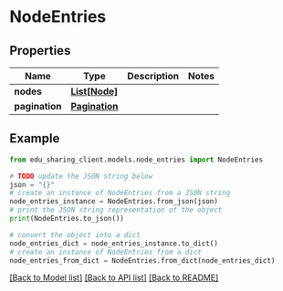 # NodeEntries


## Properties

Name | Type | Description | Notes
------------ | ------------- | ------------- | -------------
**nodes** | [**List[Node]**](Node.md) |  | 
**pagination** | [**Pagination**](Pagination.md) |  | 

## Example

```python
from edu_sharing_client.models.node_entries import NodeEntries

# TODO update the JSON string below
json = "{}"
# create an instance of NodeEntries from a JSON string
node_entries_instance = NodeEntries.from_json(json)
# print the JSON string representation of the object
print(NodeEntries.to_json())

# convert the object into a dict
node_entries_dict = node_entries_instance.to_dict()
# create an instance of NodeEntries from a dict
node_entries_from_dict = NodeEntries.from_dict(node_entries_dict)
```
[[Back to Model list]](../README.md#documentation-for-models) [[Back to API list]](../README.md#documentation-for-api-endpoints) [[Back to README]](../README.md)


